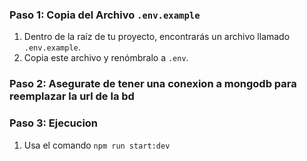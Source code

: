 ### Paso 1: Copia del Archivo `.env.example`

1. Dentro de la raíz de tu proyecto, encontrarás un archivo llamado `.env.example`.
2. Copia este archivo y renómbralo a `.env`.

### Paso 2: Asegurate de tener una conexion a mongodb para reemplazar la url de la bd

### Paso 3: Ejecucion
1. Usa el comando `npm run start:dev`